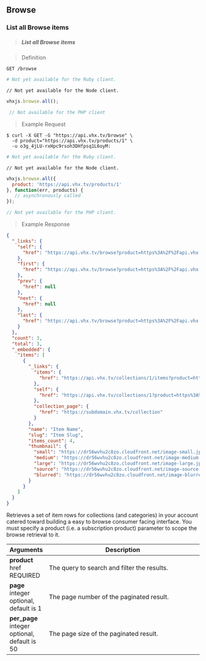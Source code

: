 <!-- ___PRODUCTS____________________________ -->
<h2 class="head-3 margin-top-xlarge padding-top-xlarge border-top margin-bottom-medium" id="browse">Browse</h2>

<section class="text-2 contain">
  <p></p>
</section>

<h3 class="text-2 head-4 text--navy text--bold margin-top-large margin-bottom-medium" id="browse-all">List all Browse items</h3>

> <h5 class="head-5 text--white margin-bottom-medium">List all Browse items</h5>

> Definition

```shell
GET /browse
```

```ruby
# Not yet available for the Ruby client.
```

```node
// Not yet available for the Node client.
```

```javascript
vhxjs.browse.all();
```

```php
 // Not available for the PHP client
```

> Example Request

```shell
$ curl -X GET -G "https://api.vhx.tv/browse" \
  -d product="https://api.vhx.tv/products/1" \
  -u o3g_4jLU-rxHpc9rsoh3DHfpsq1L6oyM:
```

```ruby
# Not yet available for the Ruby client.
```

```node
// Not yet available for the Node client.
```

```javascript
vhxjs.browse.all({
  product: 'https://api.vhx.tv/products/1'
}, function(err, products) {
   // asynchronously called
});
```

```php
// Not yet available for the PHP client.
```

> Example Response

```json
{
  "_links": {
    "self": {
      "href": "https://api.vhx.tv/browse?product=https%3A%2F%2Fapi.vhx.tv%2Fproducts%2F1"
    },
    "first": {
      "href": "https://api.vhx.tv/browse?product=https%3A%2F%2Fapi.vhx.tv%2Fproducts%2F1"
    },
    "prev": {
      "href": null
    },
    "next": {
      "href": null
    },
    "last": {
      "href": "https://api.vhx.tv/browse?product=https%3A%2F%2Fapi.vhx.tv%2Fproducts%2F1"
    }
  },
  "count": 3,
  "total": 3,
  "_embedded": {
    "items": [
      {
        "_links": {
          "items": {
            "href": "https://api.vhx.tv/collections/1/items?product=https%3A%2F%2Fapi.vhx.tv%2Fproducts%2F1"
          },
          "self": {
            "href": "https://api.vhx.tv/collections/1?product=https%3A%2F%2Fapi.vhx.tv%2Fproducts%2F1"
          },
          "collection_page": {
            "href": "https://subdomain.vhx.tv/collection"
          }
        },
        "name": "Item Name",
        "slug": "Item Slug",
        "items_count": 4,
        "thumbnail": {
          "small": "https://dr56wvhu2c8zo.cloudfront.net/image-small.jpg",
          "medium": "https://dr56wvhu2c8zo.cloudfront.net/image-medium.jpg",
          "large": "https://dr56wvhu2c8zo.cloudfront.net/image-large.jpg",
          "source": "https://dr56wvhu2c8zo.cloudfront.net/image-source.jpg",
          "blurred": "https://dr56wvhu2c8zo.cloudfront.net/image-blurred.jpg",
        }
      }
    ]
  }
}
```

<section class="text-2 contain margin-bottom-medium">
  <p>Retrieves a set of item rows for collections (and categories) in your account catered toward building a easy to browse consumer facing interface. You must specify a product (i.e. a subscription product) parameter to scope the browse retrieval to it.</p>
</section>

<table>
  <thead>
    <tr class="text-2">
      <th class="padding-medium nowrap">Arguments</th>
      <th class="padding-medium" width="100%">Description</th>
    </tr>
  </thead>

  <tbody>
    <tr class="text-2 border-bottom border--light-gray">
      <td class="nowrap">
        <strong class="is-block text--navy">product</strong>
        <span class="is-block text--transparent text-3">href</span>
        <span class="text--yellow text-3">REQUIRED</span>
      </td>
      <td>The query to search and filter the results.</td>
    </tr>
    <tr class="text-2 border-bottom border--light-gray">
      <td>
        <strong class="is-block text--navy">page</strong>
        <span class="is-block text--transparent text-3">integer</span>
        <span class="text--transparent text-3">optional, default is 1</span>
      </td>
      <td>The page number of the paginated result.</td>
    </tr>
    <tr class="text-2 border-bottom border--light-gray">
      <td>
        <strong class="is-block text--navy">per_page</strong>
        <span class="is-block text--transparent text-3">integer</span>
        <span class="text--transparent text-3">optional, default is 50</span>
      </td>
      <td>The page size of the paginated result.</td>
    </tr>
  </tbody>
</table>
